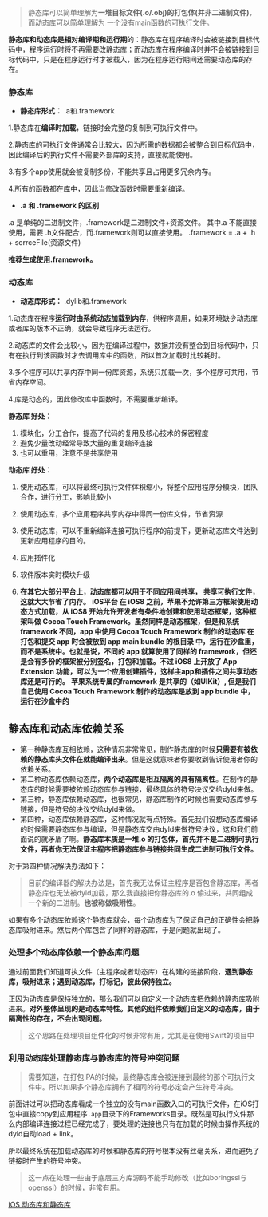> 静态库可以简单理解为**一堆目标文件(.o/.obj)的打包体(并非二进制文件)**，而动态库可以简单理解为 一个没有main函数的可执行文件。

**静态库和动态库是相对编译期和运行期**的：静态库在程序编译时会被链接到目标代码中，程序运行时将不再需要改静态库；而动态库在程序编译时并不会被链接到目标代码中，只是在程序运行时才被载入，因为在程序运行期间还需要动态库的存在。

### 静态库

- **静态库形式：** .a和.framework

1.静态库在**编译时加载**，链接时会完整的复制到可执行文件中。

2.静态库的可执行文件通常会比较大，因为所需的数据都会被整合到目标代码中，因此编译后的执行文件不需要外部库的支持，直接就能使用。

3.有多个app使用就会被复制多份，不能共享且占用更多冗余内存。

4.所有的函数都在库中，因此当修改函数时需要重新编译。

- **.a 和 .framework 的区别**

.a 是单纯的二进制文件，.framework是二进制文件+资源文件。
 其中.a 不能直接使用，需要 .h文件配合，而.framework则可以直接使用。
 .framework = .a + .h + sorrceFile(资源文件)

**推荐生成使用.framework。**

### 动态库

- **动态库形式：** .dylib和.framework

1.动态库在程序**运行时由系统动态加载到内存**，供程序调用，如果环境缺少动态库或者库的版本不正确，就会导致程序无法运行。

2.动态库的文件会比较小，因为在编译过程中，数据并没有整合到目标代码中，只有在执行到该函数时才去调用库中的函数，所以首次加载时比较耗时。

3.多个程序可以共享内存中同一份库资源，系统只加载一次，多个程序可共用，节省内存空间。

4.库是动态的，因此修改库中函数时，不需要重新编译。



**静态库 好处**：

1. 模块化，分工合作，提高了代码的复用及核心技术的保密程度
2. 避免少量改动经常导致大量的重复编译连接
3. 也可以重用，注意不是共享使用

**动态库 好处：**

1. 使用动态库，可以将最终可执行文件体积缩小，将整个应用程序分模块，团队合作，进行分工，影响比较小

2. 使用动态库，多个应用程序共享内存中得同一份库文件，节省资源

3. 使用动态库，可以不重新编译连接可执行程序的前提下，更新动态库文件达到更新应用程序的目的。

4. 应用插件化

5. 软件版本实时模块升级

   

6. **在其它大部分平台上，动态库都可以用于不同应用间共享， 共享可执行文件，这就大大节省了内存。**
   **iOS平台 在 iOS8 之前，苹果不允许第三方框架使用动态方式加载，从 iOS8 开始允许开发者有条件地创建和使用动态框架，这种框架叫做 Cocoa Touch Framework。虽然同样是动态框架，但是和系统 framework 不同，app 中使用 Cocoa Touch Framework 制作的动态库 在打包和提交 app 时会被放到 app  main bundle 的根目录 中，运行在沙盒里，而不是系统中。也就是说，不同的 app 就算使用了同样的 framework，但还是会有多份的框架被分别签名，打包和加载。不过 iOS8 上开放了 App Extension 功能，可以为一个应用创建插件，这样主app和插件之间共享动态库还是可行的。**
   **苹果系统专属的framework 是共享的（如UIKit）, 但是我们自己使用 Cocoa Touch Framework 制作的动态库是放到 app bundle 中，运行在沙盒中的**





## 静态库和动态库依赖关系

- 第一种静态库互相依赖，这种情况非常常见，制作静态库的时候**只需要有被依赖的静态库头文件在就能编译出来**。但是这就意味者你要收到告诉使用者你的依赖关系。
- 第二种动态库依赖动态库，**两个动态库是相互隔离的具有隔离性**。在制作的静态库的时候需要被依赖动态库参与链接，最终具体的符号决议交给dyld来做。
- 第三种，静态库依赖动态库，也很常见，静态库制作的时候也需要动态库参与链接，但是符号的决议交给dyld来做。
- 第四种，动态库依赖静态库，这种情况就有点特殊。首先我们设想动态库编译的时候需要静态库参与编译，但是静态库交由dyld来做符号决议，这和我们前面说的就矛盾了啊。**静态库本质是一堆.o 的打包体，首先并不是二进制可执行文件，再者你无法保证主程序把静态库参与链接共同生成二进制可执行文件。**

对于第四种情况解决办法如下：

> 目前的编译器的解决办法是，首先我无法保证主程序是否包含静态库，再者静态库也无法被dyld加载，那么我直接把你静态库的.o 偷过来，共同组成一个新的二进制。**也被称做吸附性**。

如果有多个动态库依赖这个静态库就会，每个动态库为了保证自己的正确性会把静态库吸附进来。然后两个库包含了同样的静态库，于是问题就出现了。



### 处理多个动态库依赖一个静态库问题

通过前面我们知道可执文件（主程序或者动态库）在构建的链接阶段，**遇到静态库，吸附进来；遇到动态库，打标记，彼此保持独立。**

正因为动态库是保持独立的，那么我们可以自定义一个动态库把依赖的静态库吸附进来。**对外整体呈现的是动态库特性。其他的组件依赖我们自定义的动态库，由于隔离性的存在，不会出现问题。**

> 这个思路在处理项目组件化的时候非常有用，尤其是在使用Swift的项目中
>
> 

### 利用动态库处理静态库与静态库的符号冲突问题

> 需要知道，在打包IPA的时候，最终静态库会被连接到最终的那个可执行文件中。所以如果多个静态库拥有了相同的符号必定会产生符号冲突。

前面讲过可以把动态库看成一个独立的没有main函数入口的可执行文件，在iOS打包中直接copy到应用程序`.app`目录下的Frameworks目录。既然是可执行文件那么内部编译连接过程已经完成了，要处理的连接也只有在加载的时候由操作系统的dyld自动load + link。

所以最终系统在加载动态库的时候和静态库的符号根本没有丝毫关系，进而避免了链接时产生的符号冲突。

> 这一点在处理一些由于底层三方库源码不能手动修改（比如boringssl与openssl）的时候，非常有用。





[iOS 动态库和静态库](https://www.jianshu.com/p/147991ae3e5a)